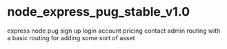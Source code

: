 # node_express_pug_stable_v1.0
 express node pug sign up login account pricing contact admin routing with a basic routing for adding some sort of asset 

